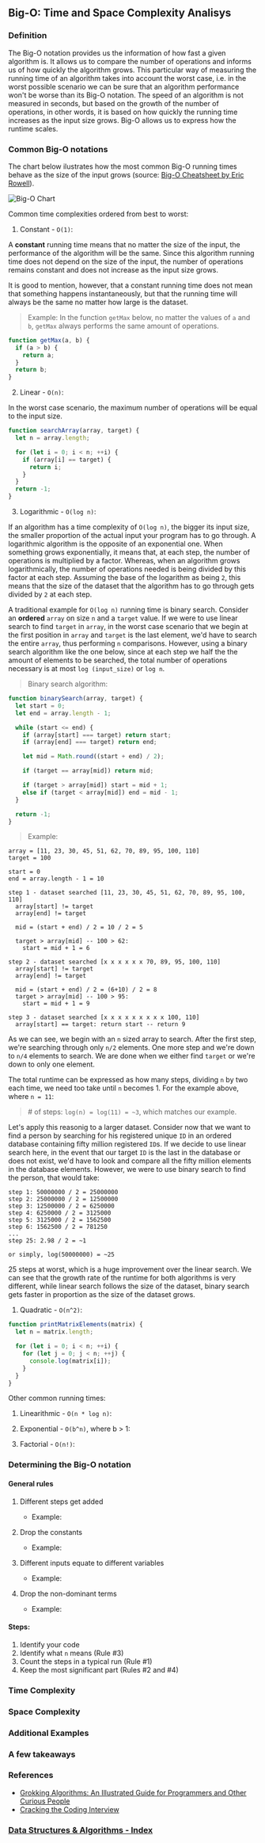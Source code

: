 ## Big-O: Time and Space Complexity Analisys

### Definition

The Big-O notation provides us the information of how fast a given algorithm is. It allows us to compare the number of operations and informs us of how quickly the algorithm grows. This particular way of measuring the running time of an algorithm takes into account the worst case, i.e. in the worst possible scenario we can be sure that an algorithm performance won't be worse than its Big-O notation. The speed of an algorithm is not measured in seconds, but based on the growth of the number of operations, in other words, it is based on how quickly the running time increases as the input size grows. Big-O allows us to express how the runtime scales.

### Common Big-O notations

The chart below ilustrates how the most common Big-O running times behave as the size of the input grows (source: [Big-O Cheatsheet by Eric Rowell](https://www.bigocheatsheet.com/)).

![Big-O Chart](../resources/img/bigochart.png)

Common time complexities ordered from best to worst:

1. Constant - `O(1)`:

A **constant** running time means that no matter the size of the input, the performance of the algorithm will be the same. Since this algorithm running time does not depend on the size of the input, the number of operations remains constant and does not increase as the input size grows.

It is good to mention, however, that a constant running time does not mean that something happens instantaneously, but that the running time will always be the same no matter how large is the dataset.

> Example: In the function `getMax` below, no matter the values of `a` and `b`, `getMax` always performs the same amount of operations.

```javascript
function getMax(a, b) {
  if (a > b) {
    return a;
  }
  return b;
}
```

2. Linear - `O(n)`:

In the worst case scenario, the maximum number of operations will be equal to the input size.

```javascript
function searchArray(array, target) {
  let n = array.length;

  for (let i = 0; i < n; ++i) {
    if (array[i] == target) {
      return i;
    }
  }
  return -1;
}
```

3. Logarithmic - `O(log n)`:

If an algorithm has a time complexity of `O(log n)`, the bigger its input size, the smaller proportion of the actual input your program has to go through. A logarithmic algorithm is the opposite of an exponential one. When something grows exponentially, it means that, at each step, the number of operations is multiplied by a factor. Whereas, when an algorithm grows logarithmically, the number of operations needed is being divided by this factor at each step. Assuming the base of the logarithm as being `2`, this means that the size of the dataset that the algorithm has to go through gets divided by `2` at each step.

A traditional example for `O(log n)` running time is binary search. Consider an **ordered** `array` on size `n` and a `target` value. If we were to use linear search to find `target` in `array`, in the worst case scenario that we begin at the first position in `array` and `target` is the last element, we'd have to search the entire `array`, thus performing `n` comparisons. However, using a binary search algorithm like the one below, since at each step we half the the amount of elements to be searched, the total number of operations necessary is at most `log (input_size)` or `log n`.

> Binary search algorithm:

```javascript
function binarySearch(array, target) {
  let start = 0;
  let end = array.length - 1;

  while (start <= end) {
    if (array[start] === target) return start;
    if (array[end] === target) return end;

    let mid = Math.round((start + end) / 2);

    if (target == array[mid]) return mid;

    if (target > array[mid]) start = mid + 1;
    else if (target < array[mid]) end = mid - 1;
  }

  return -1;
}
```

> Example:

```
array = [11, 23, 30, 45, 51, 62, 70, 89, 95, 100, 110]
target = 100

start = 0
end = array.length - 1 = 10

step 1 - dataset searched [11, 23, 30, 45, 51, 62, 70, 89, 95, 100, 110]
  array[start] != target
  array[end] != target

  mid = (start + end) / 2 = 10 / 2 = 5

  target > array[mid] -- 100 > 62:
    start = mid + 1 = 6

step 2 - dataset searched [x x x x x x 70, 89, 95, 100, 110]
  array[start] != target
  array[end] != target

  mid = (start + end) / 2 = (6+10) / 2 = 8
  target > array[mid] -- 100 > 95:
    start = mid + 1 = 9

step 3 - dataset searched [x x x x x x x x x 100, 110]
  array[start] == target: return start -- return 9
```

As we can see, we begin with an `n` sized array to search. After the first step, we're searching through only `n/2` elements. One more step and we're down to `n/4` elements to search. We are done when we either find `target` or we're down to only one element.

The total runtime can be expressed as how many steps, dividing `n` by two each time, we need too take until `n` becomes 1. For the example above, where `n = 11`:

> \# of steps: `log(n) = log(11) = ~3`, which matches our example.

Let's apply this reasonig to a larger dataset. Consider now that we want to find a person by searching for his registered unique `ID` in an ordered database containing fifty million registered `ID`s. If we decide to use linear search here, in the event that our target `ID` is the last in the database or does not exist, we'd have to look and compare all the fifty million elements in the database elements. However, we were to use binary search to find the person, that would take:

```
step 1: 50000000 / 2 = 25000000
step 2: 25000000 / 2 = 12500000
step 3: 12500000 / 2 = 6250000
step 4: 6250000 / 2 = 3125000
step 5: 3125000 / 2 = 1562500
step 6: 1562500 / 2 = 781250
...
step 25: 2.98 / 2 = ~1

or simply, log(50000000) = ~25
```

25 steps at worst, which is a huge improvement over the linear search. We can see that the growth rate of the runtime for both algorithms is very different, while linear search follows the size of the dataset, binary search gets faster in proportion as the size of the dataset grows.

1. Quadratic - `O(n^2)`:

```javascript
function printMatrixElements(matrix) {
  let n = matrix.length;

  for (let i = 0; i < n; ++i) {
    for (let j = 0; j < n; ++j) {
      console.log(matrix[i]);
    }
  }
}
```

Other common running times:

1. Linearithmic - `O(n * log n)`:

2. Exponential - `O(b^n)`, where b > 1:

3. Factorial - `O(n!)`:

### Determining the Big-O notation

#### General rules

1. Different steps get added

   - Example:

2. Drop the constants

   - Example:

3. Different inputs equate to different variables

   - Example:

4. Drop the non-dominant terms
   - Example:

#### Steps:

1. Identify your code
2. Identify what `n` means (Rule #3)
3. Count the steps in a typical run (Rule #1)
4. Keep the most significant part (Rules #2 and #4)

### Time Complexity

### Space Complexity

### Additional Examples

### A few takeaways

### References

- [Grokking Algorithms: An Illustrated Guide for Programmers and Other Curious People](https://www.manning.com/books/grokking-algorithms)
- [Cracking the Coding Interview](https://www.crackingthecodinginterview.com/)

### [Data Structures & Algorithms - Index](../README.md)
